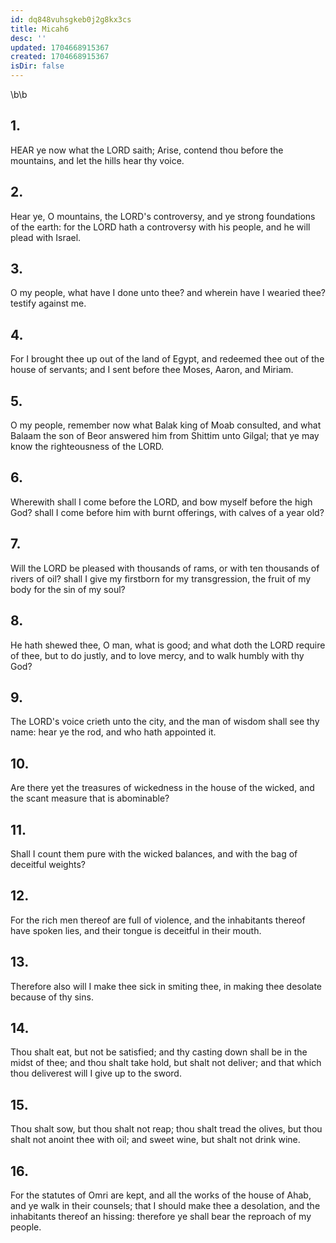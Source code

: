 ```yaml
---
id: dq848vuhsgkeb0j2g8kx3cs
title: Micah6
desc: ''
updated: 1704668915367
created: 1704668915367
isDir: false
---
```

\b\b
## 1.
HEAR ye now what the LORD saith; Arise, contend thou before the mountains, and let the hills hear thy voice.
## 2.
Hear ye, O mountains, the LORD's controversy, and ye strong foundations of the earth: for the LORD hath a controversy with his people, and he will plead with Israel.
## 3.
O my people, what have I done unto thee?  and wherein have I wearied thee?  testify against me.
## 4.
For I brought thee up out of the land of Egypt, and redeemed thee out of the house of servants; and I sent before thee Moses, Aaron, and Miriam.
## 5.
O my people, remember now what Balak king of Moab consulted, and what Balaam the son of Beor answered him from Shittim unto Gilgal; that ye may know the righteousness of the LORD.
## 6.
Wherewith shall I come before the LORD, and bow myself before the high God?  shall I come before him with burnt offerings, with calves of a year old?
## 7.
Will the LORD be pleased with thousands of rams, or with ten thousands of rivers of oil?  shall I give my firstborn for my transgression, the fruit of my body for the sin of my soul?
## 8.
He hath shewed thee, O man, what is good; and what doth the LORD require of thee, but to do justly, and to love mercy, and to walk humbly with thy God?
## 9.
The LORD's voice crieth unto the city, and the man of wisdom shall see thy name: hear ye the rod, and who hath appointed it.
## 10.
Are there yet the treasures of wickedness in the house of the wicked, and the scant measure that is abominable?
## 11.
Shall I count them pure with the wicked balances, and with the bag of deceitful weights?
## 12.
For the rich men thereof are full of violence, and the inhabitants thereof have spoken lies, and their tongue is deceitful in their mouth.
## 13.
Therefore also will I make thee sick in smiting thee, in making thee desolate because of thy sins.
## 14.
Thou shalt eat, but not be satisfied; and thy casting down shall be in the midst of thee; and thou shalt take hold, but shalt not deliver; and that which thou deliverest will I give up to the sword.
## 15.
Thou shalt sow, but thou shalt not reap; thou shalt tread the olives, but thou shalt not anoint thee with oil; and sweet wine, but shalt not drink wine.
## 16.
For the statutes of Omri are kept, and all the works of the house of Ahab, and ye walk in their counsels; that I should make thee a desolation, and the inhabitants thereof an hissing: therefore ye shall bear the reproach of my people.
